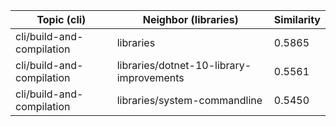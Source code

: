 | Topic (cli) | Neighbor (libraries) | Similarity |
|-------------|-------------------|------------|
| cli/build-and-compilation | libraries | 0.5865 |
| cli/build-and-compilation | libraries/dotnet-10-library-improvements | 0.5561 |
| cli/build-and-compilation | libraries/system-commandline | 0.5450 |
